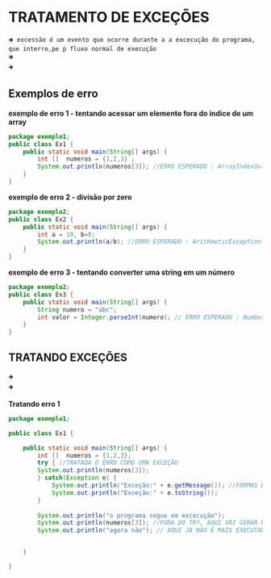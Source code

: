 # TRATAMENTO DE EXCEÇÕES
    🡺 excessão é um evento que ocorre durante a a excecução do programa, que interro,pe p fluxo normal de execução
    🡺
    🡺

## Exemplos de erro 

**exemplo de erro 1 - tentando acessar um elemento fora do indice de um array**
```.java
package exemplo1;
public class Ex1 {
	public static void main(String[] args) {
		int []  numeros = {1,2,3} ;
		System.out.println(numeros[3]); //ERRO ESPERADO : ArrayIndexOutOfBoundsException 
	}
}
```

**exemplo de erro 2 - divisão por zero**

```.java
package exemplo2;
public class Ex2 {
	public static void main(String[] args) {	
		int a = 10, b=0;
		System.out.println(a/b); //ERRO ESPERADO : ArithmeticException
	}
}
```

**exemplo de erro 3 - tentando converter uma string em um número**
```.java
package exemplo2;
public class Ex3 {
	public static void main(String[] args) {
		String numero = "abc";
		int valor = Integer.parseInt(numero); // ERRO ESPERADO : NumberFormatException
	}
}

```
## TRATANDO EXCEÇÕES
	🡺
 	🡺
**Tratando erro 1**
```.java
package exemplo1;

public class Ex1 {

	public static void main(String[] args) {
		int []  numeros = {1,2,3};
		try { //TRATADA O ERRO COMO UMA EXCEÇÃO
		System.out.println(numeros[3]);
		} catch(Exception e) {
			System.out.println("Exceção:" + e.getMessage()); //FORMAS DE MOSTRAR QUAL A EXEÇÃO
			System.out.println("Exceção:" + e.toString());
		}
		
		System.out.println("o programa segue em excecução");
		System.out.println(numeros[3]); //FORA DO TRY, AQUI VAI GERAR UM ERRO FATAL 
		System.out.println("agora não"); // AQUI JÁ NÃO É MAIS EXECUTADO O PROGRAMA


	}

}

```
  


